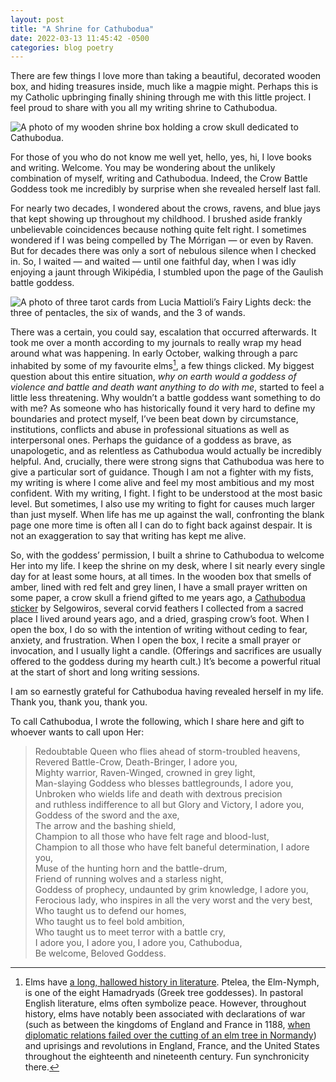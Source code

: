 ```yaml
---
layout: post
title: "A Shrine for Cathubodua"
date: 2022-03-13 11:45:42 -0500
categories: blog poetry
---
```


There are few things I love more than taking a beautiful, decorated wooden box, and hiding treasures inside, much like a magpie might. Perhaps this is my Catholic upbringing finally shining through me with this little project. I feel proud to share with you all my writing shrine to Cathubodua.

![A photo of my wooden shrine box holding a crow skull dedicated to Cathubodua.](https://i.imgur.com/DjLy9mr.png)

For those of you who do not know me well yet, hello, yes, hi, I love books and writing. Welcome. You may be wondering about the unlikely combination of myself, writing and Cathubodua. Indeed, the Crow Battle Goddess took me incredibly by surprise when she revealed herself last fall.

For nearly two decades, I wondered about the crows, ravens, and blue jays that kept showing up throughout my childhood. I brushed aside frankly unbelievable coincidences because nothing quite felt right. I sometimes wondered if I was being compelled by The Mórrigan — or even by Raven. But for decades there was only a sort of nebulous silence when I checked in. So, I waited — and waited — until one faithful day, when I was idly enjoying a jaunt through Wikipédia, I stumbled upon the page of the Gaulish battle goddess. 

![A photo of three tarot cards from Lucia Mattioli’s Fairy Lights deck: the three of pentacles, the six of wands, and the 3 of wands.](https://i.imgur.com/FiMilIc.png)

There was a certain, you could say, escalation that occurred afterwards. It took me over a month according to my journals to really wrap my head around what was happening. In early October, walking through a parc inhabited by some of my favourite elms[^1], a few things clicked. My biggest question about this entire situation, _why on earth would a goddess of violence and battle and death want anything to do with me_, started to feel a little less threatening. Why wouldn’t a battle goddess want something to do with me? As someone who has historically found it very hard to define my boundaries and protect myself, I’ve been beat down by circumstance, institutions, conflicts and abuse in professional situations as well as interpersonal ones. Perhaps the guidance of a goddess as brave, as unapologetic, and as relentless as Cathubodua would actually be incredibly helpful. And, crucially, there were strong signs that Cathubodua was here to give a particular sort of guidance. Though I am not a fighter with my fists, my writing is where I come alive and feel my most ambitious and my most confident. With my writing, I fight. I fight to be understood at the most basic level. But sometimes, I also use my writing to fight for causes much larger than just myself. When life has me up against the wall, confronting the blank page one more time is often all I can do to fight back against despair. It is not an exaggeration to say that writing has kept me alive.

So, with the goddess’ permission, I built a shrine to Cathubodua to welcome Her into my life. I keep the shrine on my desk, where I sit nearly every single day for at least some hours, at all times. In the wooden box that smells of amber, lined with red felt and grey linen, I have a small prayer written on some paper, a crow skull a friend gifted to me years ago, a [Cathubodua sticker](https://www.instagram.com/p/CCmuJSvHEwv/) by Selgowiros, several corvid feathers I collected from a sacred place I lived around years ago, and a dried, grasping crow’s foot. When I open the box, I do so with the intention of writing without ceding to fear, anxiety, and frustration. When I open the box, I recite a small prayer or invocation, and I usually light a candle. (Offerings and sacrifices are usually offered to the goddess during my hearth cult.) It’s become a powerful ritual at the start of short and long writing sessions.

I am so earnestly grateful for Cathubodua having revealed herself in my life. Thank you, thank you, thank you.

To call Cathubodua, I wrote the following, which I share here and gift to whoever wants to call upon Her:

> Redoubtable Queen who flies ahead of storm-troubled heavens,  
> Revered Battle-Crow, Death-Bringer, I adore you,  
> Mighty warrior, Raven-Winged, crowned in grey light,  
> Man-slaying Goddess who blesses battlegrounds, I adore you,  
> Unbroken who wields life and death with dextrous precision  
> and ruthless indifference to all but Glory and Victory, I adore you,  
> Goddess of the sword and the axe,  
> The arrow and the bashing shield,  
> Champion to all those who have felt rage and blood-lust,  
> Champion to all those who have felt baneful determination, I adore you,  
> Muse of the hunting horn and the battle-drum,  
> Friend of running wolves and a starless night,  
> Goddess of prophecy, undaunted by grim knowledge, I adore you,  
> Ferocious lady, who inspires in all the very worst and the very best,  
> Who taught us to defend our homes,  
> Who taught us to feel bold ambition,  
> Who taught us to meet terror with a battle cry,  
> I adore you, I adore you, I adore you, Cathubodua,  
> Be welcome, Beloved Goddess.

[^1]: Elms have [a long, hallowed history in literature](https://en.wikipedia.org/wiki/Elm#In_mythology_and_literature). Ptelea, the Elm-Nymph, is one of the eight Hamadryads (Greek tree goddesses). In pastoral English literature, elms often symbolize peace. However, throughout history, elms have notably been associated with declarations of war (such as between the kingdoms of England and France in 1188, [when diplomatic relations failed over the cutting of an elm tree in Normandy](https://en.wikipedia.org/wiki/Cutting_of_the_elm#Popular_culture)) and uprisings and revolutions in England, France, and the United States throughout the eighteenth and nineteenth century. Fun synchronicity there.